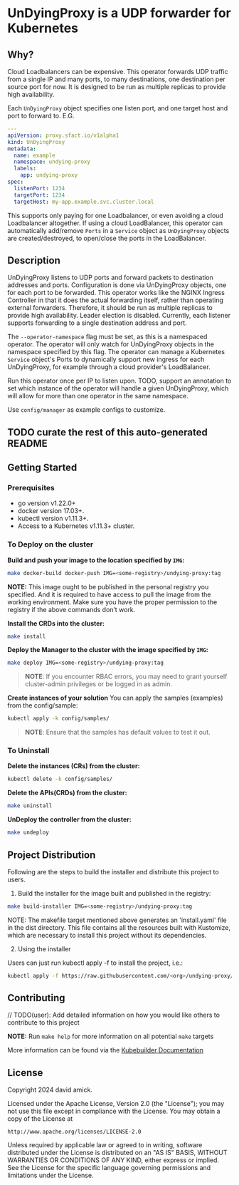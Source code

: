 # UnDyingProxy is a UDP forwarder for Kubernetes

## Why?
Cloud Loadbalancers can be expensive. This operator forwards UDP traffic from a single IP and many ports, to many destinations, one destination per source port for now. It is designed to be run as multiple replicas to provide high availability.

Each `UnDyingProxy` object specifies one listen port, and one target host and port to forward to. E.G.
```yaml
---
apiVersion: proxy.sfact.io/v1alpha1
kind: UnDyingProxy
metadata:
  name: example
  namespace: undying-proxy
  labels:
    app: undying-proxy
spec:
  listenPort: 1234
  targetPort: 1234
  targetHost: my-app.example.svc.cluster.local
```

This supports only paying for one Loadbalancer, or even avoiding a cloud Loadbalancer altogether. If using a cloud LoadBalancer, this operator can automatically add/remove `Ports` in a `Service` object as `UnDyingProxy` objects are created/destroyed, to open/close the ports in the LoadBalancer.


## Description
UnDyingProxy listens to UDP ports and forward packets to destination addresses and ports. Configuration is done via UnDyingProxy objects, one for each port to be forwarded. This operator works like the NGINX Ingress Controller in that it does the actual forwarding itself, rather than operating external forwarders. Therefore, it should be run as multiple replicas to provide high availability. Leader election is disabled. Currently, each listener supports forwarding to a single destination address and port.

The `--operator-namespace` flag must be set, as this is a namespaced operator. The operator will only watch for UnDyingProxy objects in the namespace specified by this flag. The operator can manage a Kubernetes `Service` object's Ports to dynamically support new ingress for each UnDyingProxy, for example through a cloud provider's LoadBalancer.

Run this operator once per IP to listen upon. TODO, support an annotation to set which instance of the operator will handle a given UnDyingProxy, which will allow for more than one operator in the same namespace.

Use `config/manager` as example configs to customize.

## TODO curate the rest of this auto-generated README

## Getting Started

### Prerequisites
- go version v1.22.0+
- docker version 17.03+.
- kubectl version v1.11.3+.
- Access to a Kubernetes v1.11.3+ cluster.

### To Deploy on the cluster
**Build and push your image to the location specified by `IMG`:**

```sh
make docker-build docker-push IMG=<some-registry>/undying-proxy:tag
```

**NOTE:** This image ought to be published in the personal registry you specified.
And it is required to have access to pull the image from the working environment.
Make sure you have the proper permission to the registry if the above commands don’t work.

**Install the CRDs into the cluster:**

```sh
make install
```

**Deploy the Manager to the cluster with the image specified by `IMG`:**

```sh
make deploy IMG=<some-registry>/undying-proxy:tag
```

> **NOTE**: If you encounter RBAC errors, you may need to grant yourself cluster-admin
privileges or be logged in as admin.

**Create instances of your solution**
You can apply the samples (examples) from the config/sample:

```sh
kubectl apply -k config/samples/
```

>**NOTE**: Ensure that the samples has default values to test it out.

### To Uninstall
**Delete the instances (CRs) from the cluster:**

```sh
kubectl delete -k config/samples/
```

**Delete the APIs(CRDs) from the cluster:**

```sh
make uninstall
```

**UnDeploy the controller from the cluster:**

```sh
make undeploy
```

## Project Distribution

Following are the steps to build the installer and distribute this project to users.

1. Build the installer for the image built and published in the registry:

```sh
make build-installer IMG=<some-registry>/undying-proxy:tag
```

NOTE: The makefile target mentioned above generates an 'install.yaml'
file in the dist directory. This file contains all the resources built
with Kustomize, which are necessary to install this project without
its dependencies.

2. Using the installer

Users can just run kubectl apply -f <URL for YAML BUNDLE> to install the project, i.e.:

```sh
kubectl apply -f https://raw.githubusercontent.com/<org>/undying-proxy/<tag or branch>/dist/install.yaml
```

## Contributing
// TODO(user): Add detailed information on how you would like others to contribute to this project

**NOTE:** Run `make help` for more information on all potential `make` targets

More information can be found via the [Kubebuilder Documentation](https://book.kubebuilder.io/introduction.html)

## License

Copyright 2024 david amick.

Licensed under the Apache License, Version 2.0 (the "License");
you may not use this file except in compliance with the License.
You may obtain a copy of the License at

    http://www.apache.org/licenses/LICENSE-2.0

Unless required by applicable law or agreed to in writing, software
distributed under the License is distributed on an "AS IS" BASIS,
WITHOUT WARRANTIES OR CONDITIONS OF ANY KIND, either express or implied.
See the License for the specific language governing permissions and
limitations under the License.

